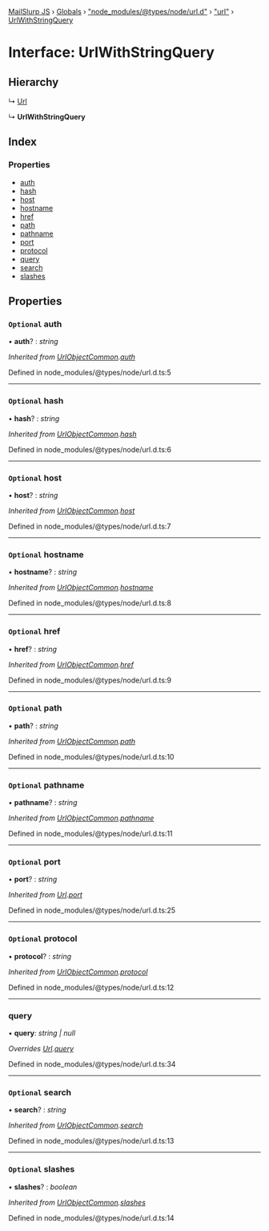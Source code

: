 [MailSlurp JS](../README.md) › [Globals](../globals.md) › ["node_modules/@types/node/url.d"](../modules/_node_modules__types_node_url_d_.md) › ["url"](../modules/_node_modules__types_node_url_d_._url_.md) › [UrlWithStringQuery](_node_modules__types_node_url_d_._url_.urlwithstringquery.md)

# Interface: UrlWithStringQuery

## Hierarchy

  ↳ [Url](_node_modules__types_node_url_d_._url_.url-1.md)

  ↳ **UrlWithStringQuery**

## Index

### Properties

* [auth](_node_modules__types_node_url_d_._url_.urlwithstringquery.md#optional-auth)
* [hash](_node_modules__types_node_url_d_._url_.urlwithstringquery.md#optional-hash)
* [host](_node_modules__types_node_url_d_._url_.urlwithstringquery.md#optional-host)
* [hostname](_node_modules__types_node_url_d_._url_.urlwithstringquery.md#optional-hostname)
* [href](_node_modules__types_node_url_d_._url_.urlwithstringquery.md#optional-href)
* [path](_node_modules__types_node_url_d_._url_.urlwithstringquery.md#optional-path)
* [pathname](_node_modules__types_node_url_d_._url_.urlwithstringquery.md#optional-pathname)
* [port](_node_modules__types_node_url_d_._url_.urlwithstringquery.md#optional-port)
* [protocol](_node_modules__types_node_url_d_._url_.urlwithstringquery.md#optional-protocol)
* [query](_node_modules__types_node_url_d_._url_.urlwithstringquery.md#query)
* [search](_node_modules__types_node_url_d_._url_.urlwithstringquery.md#optional-search)
* [slashes](_node_modules__types_node_url_d_._url_.urlwithstringquery.md#optional-slashes)

## Properties

### `Optional` auth

• **auth**? : *string*

*Inherited from [UrlObjectCommon](_node_modules__types_node_url_d_._url_.urlobjectcommon.md).[auth](_node_modules__types_node_url_d_._url_.urlobjectcommon.md#optional-auth)*

Defined in node_modules/@types/node/url.d.ts:5

___

### `Optional` hash

• **hash**? : *string*

*Inherited from [UrlObjectCommon](_node_modules__types_node_url_d_._url_.urlobjectcommon.md).[hash](_node_modules__types_node_url_d_._url_.urlobjectcommon.md#optional-hash)*

Defined in node_modules/@types/node/url.d.ts:6

___

### `Optional` host

• **host**? : *string*

*Inherited from [UrlObjectCommon](_node_modules__types_node_url_d_._url_.urlobjectcommon.md).[host](_node_modules__types_node_url_d_._url_.urlobjectcommon.md#optional-host)*

Defined in node_modules/@types/node/url.d.ts:7

___

### `Optional` hostname

• **hostname**? : *string*

*Inherited from [UrlObjectCommon](_node_modules__types_node_url_d_._url_.urlobjectcommon.md).[hostname](_node_modules__types_node_url_d_._url_.urlobjectcommon.md#optional-hostname)*

Defined in node_modules/@types/node/url.d.ts:8

___

### `Optional` href

• **href**? : *string*

*Inherited from [UrlObjectCommon](_node_modules__types_node_url_d_._url_.urlobjectcommon.md).[href](_node_modules__types_node_url_d_._url_.urlobjectcommon.md#optional-href)*

Defined in node_modules/@types/node/url.d.ts:9

___

### `Optional` path

• **path**? : *string*

*Inherited from [UrlObjectCommon](_node_modules__types_node_url_d_._url_.urlobjectcommon.md).[path](_node_modules__types_node_url_d_._url_.urlobjectcommon.md#optional-path)*

Defined in node_modules/@types/node/url.d.ts:10

___

### `Optional` pathname

• **pathname**? : *string*

*Inherited from [UrlObjectCommon](_node_modules__types_node_url_d_._url_.urlobjectcommon.md).[pathname](_node_modules__types_node_url_d_._url_.urlobjectcommon.md#optional-pathname)*

Defined in node_modules/@types/node/url.d.ts:11

___

### `Optional` port

• **port**? : *string*

*Inherited from [Url](_node_modules__types_node_url_d_._url_.url-1.md).[port](_node_modules__types_node_url_d_._url_.url-1.md#optional-port)*

Defined in node_modules/@types/node/url.d.ts:25

___

### `Optional` protocol

• **protocol**? : *string*

*Inherited from [UrlObjectCommon](_node_modules__types_node_url_d_._url_.urlobjectcommon.md).[protocol](_node_modules__types_node_url_d_._url_.urlobjectcommon.md#optional-protocol)*

Defined in node_modules/@types/node/url.d.ts:12

___

###  query

• **query**: *string | null*

*Overrides [Url](_node_modules__types_node_url_d_._url_.url-1.md).[query](_node_modules__types_node_url_d_._url_.url-1.md#optional-query)*

Defined in node_modules/@types/node/url.d.ts:34

___

### `Optional` search

• **search**? : *string*

*Inherited from [UrlObjectCommon](_node_modules__types_node_url_d_._url_.urlobjectcommon.md).[search](_node_modules__types_node_url_d_._url_.urlobjectcommon.md#optional-search)*

Defined in node_modules/@types/node/url.d.ts:13

___

### `Optional` slashes

• **slashes**? : *boolean*

*Inherited from [UrlObjectCommon](_node_modules__types_node_url_d_._url_.urlobjectcommon.md).[slashes](_node_modules__types_node_url_d_._url_.urlobjectcommon.md#optional-slashes)*

Defined in node_modules/@types/node/url.d.ts:14
